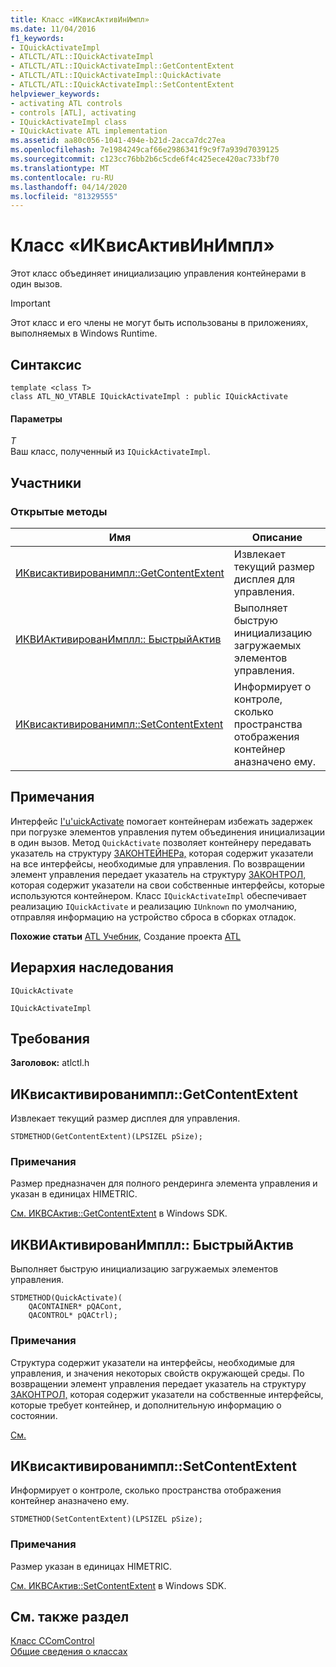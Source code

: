 ```yaml
---
title: Класс «ИКвисАктивИнИмпл»
ms.date: 11/04/2016
f1_keywords:
- IQuickActivateImpl
- ATLCTL/ATL::IQuickActivateImpl
- ATLCTL/ATL::IQuickActivateImpl::GetContentExtent
- ATLCTL/ATL::IQuickActivateImpl::QuickActivate
- ATLCTL/ATL::IQuickActivateImpl::SetContentExtent
helpviewer_keywords:
- activating ATL controls
- controls [ATL], activating
- IQuickActivateImpl class
- IQuickActivate ATL implementation
ms.assetid: aa80c056-1041-494e-b21d-2acca7dc27ea
ms.openlocfilehash: 7e1984249caf66e2986341f9c9f7a939d7039125
ms.sourcegitcommit: c123cc76bb2b6c5cde6f4c425ece420ac733bf70
ms.translationtype: MT
ms.contentlocale: ru-RU
ms.lasthandoff: 04/14/2020
ms.locfileid: "81329555"
---
```

# <a name="iquickactivateimpl-class"></a>Класс «ИКвисАктивИнИмпл»

Этот класс объединяет инициализацию управления контейнерами в один вызов.

> [!IMPORTANT]
> Этот класс и его члены не могут быть использованы в приложениях, выполняемых в Windows Runtime.

## <a name="syntax"></a>Синтаксис

```
template <class T>
class ATL_NO_VTABLE IQuickActivateImpl : public IQuickActivate
```

#### <a name="parameters"></a>Параметры

*T*<br/>
Ваш класс, полученный из `IQuickActivateImpl`.

## <a name="members"></a>Участники

### <a name="public-methods"></a>Открытые методы

|Имя|Описание|
|----------|-----------------|
|[ИКвисактивированимпл::GetContentExtent](#getcontentextent)|Извлекает текущий размер дисплея для управления.|
|[ИКВИАктивированИмплл:: БыстрыйАктив](#quickactivate)|Выполняет быструю инициализацию загружаемых элементов управления.|
|[ИКвисактивированимпл::SetContentExtent](#setcontentextent)|Информирует о контроле, сколько пространства отображения контейнер аназначено ему.|

## <a name="remarks"></a>Примечания

Интерфейс [I'u'uickActivate](/windows/win32/api/ocidl/nn-ocidl-iquickactivate) помогает контейнерам избежать задержек при погрузке элементов управления путем объединения инициализации в один вызов. Метод `QuickActivate` позволяет контейнеру передавать указатель на структуру [ЗАКОНТЕЙНЕРа,](/windows/win32/api/ocidl/ns-ocidl-qacontainer) которая содержит указатели на все интерфейсы, необходимые для управления. По возвращении элемент управления передает указатель на структуру [ЗАКОНТРОЛ,](/windows/win32/api/ocidl/ns-ocidl-qacontrol) которая содержит указатели на свои собственные интерфейсы, которые используются контейнером. Класс `IQuickActivateImpl` обеспечивает реализацию `IQuickActivate` и реализацию `IUnknown` по умолчанию, отправляя информацию на устройство сброса в сборках отладок.

**Похожие статьи** [ATL Учебник](../../atl/active-template-library-atl-tutorial.md), Создание проекта [ATL](../../atl/reference/creating-an-atl-project.md)

## <a name="inheritance-hierarchy"></a>Иерархия наследования

`IQuickActivate`

`IQuickActivateImpl`

## <a name="requirements"></a>Требования

**Заголовок:** atlctl.h

## <a name="iquickactivateimplgetcontentextent"></a><a name="getcontentextent"></a>ИКвисактивированимпл::GetContentExtent

Извлекает текущий размер дисплея для управления.

```
STDMETHOD(GetContentExtent)(LPSIZEL pSize);
```

### <a name="remarks"></a>Примечания

Размер предназначен для полного рендеринга элемента управления и указан в единицах HIMETRIC.

[См. ИКВСАктив::GetContentExtent](/windows/win32/api/ocidl/nf-ocidl-iquickactivate-getcontentextent) в Windows SDK.

## <a name="iquickactivateimplquickactivate"></a><a name="quickactivate"></a>ИКВИАктивированИмплл:: БыстрыйАктив

Выполняет быструю инициализацию загружаемых элементов управления.

```
STDMETHOD(QuickActivate)(
    QACONTAINER* pQACont,
    QACONTROL* pQACtrl);
```

### <a name="remarks"></a>Примечания

Структура содержит указатели на интерфейсы, необходимые для управления, и значения некоторых свойств окружающей среды. По возвращении элемент управления передает указатель на структуру [ЗАКОНТРОЛ,](/windows/win32/api/ocidl/ns-ocidl-qacontrol) которая содержит указатели на собственные интерфейсы, которые требует контейнер, и дополнительную информацию о состоянии.

[См.](/windows/win32/api/ocidl/nf-ocidl-iquickactivate-quickactivate)

## <a name="iquickactivateimplsetcontentextent"></a><a name="setcontentextent"></a>ИКвисактивированимпл::SetContentExtent

Информирует о контроле, сколько пространства отображения контейнер аназначено ему.

```
STDMETHOD(SetContentExtent)(LPSIZEL pSize);
```

### <a name="remarks"></a>Примечания

Размер указан в единицах HIMETRIC.

[См. ИКВСАктив::SetContentExtent](/windows/win32/api/ocidl/nf-ocidl-iquickactivate-setcontentextent) в Windows SDK.

## <a name="see-also"></a>См. также раздел

[Класс CComControl](../../atl/reference/ccomcontrol-class.md)<br/>
[Общие сведения о классах](../../atl/atl-class-overview.md)

